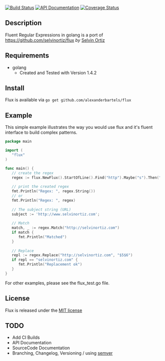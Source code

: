 [![Build Status](https://travis-ci.org/alexanderbartels/flux.svg?branch=master)](https://travis-ci.org/alexanderbartels/flux)
[![API Documentation](https://godoc.org/github.com/golang/gddo?status.svg)](http://godoc.org/github.com/alexanderbartels/flux)
[![Coverage Status](https://coveralls.io/repos/alexanderbartels/flux/badge.svg)](https://coveralls.io/r/alexanderbartels/flux)
## Description
Fluent Regular Expressions in golang is a port of https://github.com/selvinortiz/flux *by* [Selvin Ortiz](http://twitter.com/selvinortiz)
   
## Requirements
   * golang
      * Created and Tested with Version 1.4.2
   
## Install 
   Flux is available via `go get github.com/alexanderbartels/flux`

## Example 
This simple example illustrates the way you would use flux and it's fluent interface to build complex patterns.

```go
package main

import (
   "flux"
)

func main() {
   // create the regex 
   regex := flux.NewFlux().StartOfLine().Find("http").Maybe("s").Then("://").Maybe("www.").AnythingBut(".").Either(".co", ".com", ".de").IgnoreCase().EndOfLine()
   
   // print the created regex
   fmt.Println("Regex: ", regex.String())
   // or
   fmt.Println("Regex: ", regex)
   
   // The subject string (URL)
   subject := 'http://www.selvinortiz.com';
   
   // Match 
   match, _ := regex.Match("http://selvinortiz.com")
   if match {
      fmt.Println("Matched")
   }
   
   // Replace
   repl := regex.Replace("http://selvinortiz.com", "$5$6")
   if repl == "selvinortiz.com" {
      fmt.Println("Replacement ok")
   }
}
```
For other examples, please see the flux_test.go file.

## License
Flux is released under the [MIT license](http://opensource.org/licenses/MIT)


## TODO 
 * Add CI Builds
 * API Documentation
 * SourceCode Documentation
 * Branching, Changelog, Versioning / using [semver](http://semver.org/)
